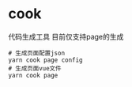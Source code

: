 # cook
代码生成工具
目前仅支持page的生成

```shell
# 生成页面配置json
yarn cook page config
# 生成页面vue文件
yarn cook page
```
